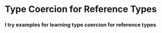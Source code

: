 # Type Coercion for Reference Types

### I try examples for learning type coercion for reference types
